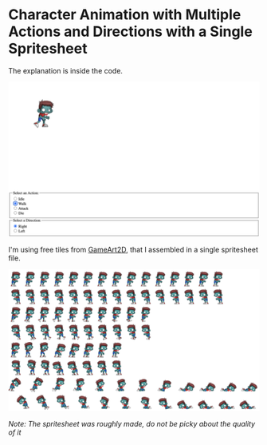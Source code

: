 # Character Animation with Multiple Actions and Directions with a Single Spritesheet

The explanation is inside the code.

![Final result](/assets/final.png)


I'm using free tiles from [GameArt2D](https://www.gameart2d.com/freebies.html), that I assembled in a single spritesheet file.

![Spritesheet example](/assets/spritesheet_male.png)

*Note: The spritesheet was roughly made, do not be picky about the quality of it*